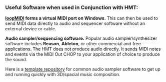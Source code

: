 ### Useful Software when used in Conjunction with HMT:
**[loopMIDI](https://www.tobias-erichsen.de/software/loopmidi.html) forms a virtual MIDI port on Windows**. This can then be used to send MIDI data directly to audio and sequencer software without an external device or cable.

**Audio sampler/sequencing software.** Popular audio sampler/synthesizer software includes **Reason**, **Ableton**, or other commercial and free applications. The HMT does not produce audio directly. It sends MIDI notes and events via the MIDI Out CHOP to your application of choice to produce the sound.

Here is a [template repository](https://github.com/andrew-lowell/HMT/tree/master/sampler_templates) for common audio sampler software to get up and running quickly with 3D/spacial music composition.

